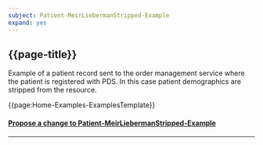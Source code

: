 ```yaml
---
subject: Patient-MeirLiebermanStripped-Example
expand: yes
---
```


## {{page-title}}

Example of a patient record sent to the order management service where the patient is registered with PDS. In this case patient demographics are stripped from the resource.

{{page:Home-Examples-ExamplesTemplate}}


<div id="Feedback" class="tabcontent">
<h4><a href='https://simplifier.net/NHS-Digital-FHIR-Genomics-Implementation-Guide/Patient-MeirLiebermanStripped-Example/~issues?level=File' target="_blank">Propose a change to Patient-MeirLiebermanStripped-Example</a></h4>
</div>

---